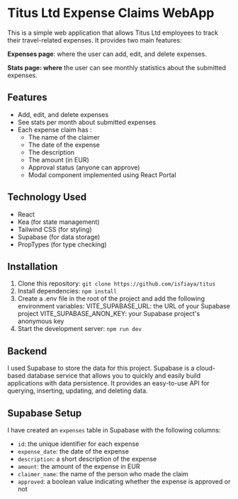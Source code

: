 # Titus Ltd Expense Claims WebApp

This is a simple web application that allows Titus Ltd employees to track their travel-related expenses. It provides two main features:

**Expenses page**: where the user can add, edit, and delete expenses.

**Stats page: where** the user can see monthly statistics about the submitted expenses.

## Features

- Add, edit, and delete expenses
- See stats per month about submitted expenses
- Each expense claim has :
  - The name of the claimer
  - The date of the expense
  - The description
  - The amount (in EUR)
  - Approval status (anyone can approve)
  - Modal component implemented using React Portal

## Technology Used

- React
- Kea (for state management)
- Tailwind CSS (for styling)
- Supabase (for data storage)
- PropTypes (for type checking)

## Installation

1. Clone this repository: `git clone https://github.com/isfiaya/titus`
2. Install dependencies: `npm install`
3. Create a .env file in the root of the project and add the following environment variables:
   VITE_SUPABASE_URL: the URL of your Supabase project
   VITE_SUPABASE_ANON_KEY: your Supabase project's anonymous key
4. Start the development server: `npm run dev`

## Backend

I used Supabase to store the data for this project. Supabase is a cloud-based database service that allows you to quickly and easily build applications with data persistence. It provides an easy-to-use API for querying, inserting, updating, and deleting data.

## Supabase Setup

I have created an `expenses` table in Supabase with the following columns:

- `id`: the unique identifier for each expense
- `expense_date`: the date of the expense
- `description`: a short description of the expense
- `amount`: the amount of the expense in EUR
- `claimer_name`: the name of the person who made the claim
- `approved`: a boolean value indicating whether the expense is approved or not
